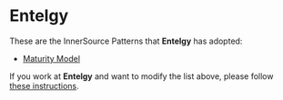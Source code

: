 # Entelgy

These are the InnerSource Patterns that **Entelgy** has adopted:

* [Maturity Model](../patterns/2-structured/maturity-model.md)

If you work at **Entelgy** and want to modify the list above, please follow [these instructions](./README.md).
